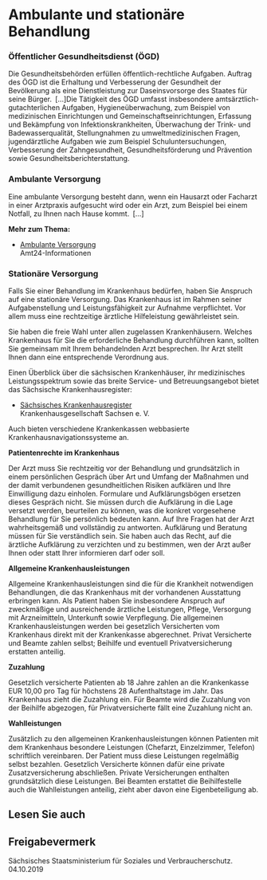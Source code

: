 # Ambulante und stationäre Behandlung

### Öffentlicher Gesundheitsdienst (ÖGD)

Die Gesundheitsbehörden erfüllen öffentlich-rechtliche Aufgaben. Auftrag des ÖGD ist die Erhaltung und Verbesserung der Gesundheit der Bevölkerung als eine Dienstleistung zur Daseinsvorsorge des Staates für seine Bürger. [...]Die Tätigkeit des ÖGD umfasst insbesondere amtsärztlich-gutachterlichen Aufgaben, Hygieneüberwachung, zum Beispiel von medizinischen Einrichtungen und Gemeinschaftseinrichtungen, Erfassung und Bekämpfung von Infektionskrankheiten, Überwachung der Trink- und Badewasserqualität, Stellungnahmen zu umweltmedizinischen Fragen, jugendärztliche Aufgaben wie zum Beispiel Schuluntersuchungen, Verbesserung der Zahngesundheit, Gesundheitsförderung und Prävention sowie Gesundheitsberichterstattung.

### Ambulante Versorgung

Eine ambulante Versorgung besteht dann, wenn ein Hausarzt oder Facharzt in einer Arztpraxis aufgesucht wird oder ein Arzt, zum Beispiel bei einem Notfall, zu Ihnen nach Hause kommt. [...]

**Mehr zum Thema:**

* [Ambulante Versorgung](https://amt24dev.sachsen.de/zufi/lebenslagen/5000818)  
  Amt24-Informationen

### Stationäre Versorgung

Falls Sie einer Behandlung im Krankenhaus bedürfen, haben Sie Anspruch auf eine stationäre Versorgung. Das Krankenhaus ist im Rahmen seiner Aufgabenstellung und Leistungsfähigkeit zur Aufnahme verpflichtet. Vor allem muss eine rechtzeitige ärztliche Hilfeleistung gewährleistet sein.

Sie haben die freie Wahl unter allen zugelassen Krankenhäusern. Welches Krankenhaus für Sie die erforderliche Behandlung durchführen kann, sollten Sie gemeinsam mit Ihrem behandelnden Arzt besprechen. Ihr Arzt stellt Ihnen dann eine entsprechende Verordnung aus.

Einen Überblick über die sächsischen Krankenhäuser, ihr medizinisches Leistungsspektrum sowie das breite Service- und Betreuungsangebot bietet das Sächsische Krankenhausregister:

* [Sächsisches Krankenhausregister](http://www.krankenhausregister-sachsen.de/ "Website des Krankenhausregister Sachsen")  
  Krankenhausgesellschaft Sachsen e. V.

Auch bieten verschiedene Krankenkassen webbasierte Krankenhausnavigationssysteme an.

**Patientenrechte im Krankenhaus**

Der Arzt muss Sie rechtzeitig vor der Behandlung und grundsätzlich in einem persönlichen Gespräch über Art und Umfang der Maßnahmen und der damit verbundenen gesundheitlichen Risiken aufklären und Ihre Einwilligung dazu einholen. Formulare und Aufklärungsbögen ersetzen dieses Gespräch nicht. Sie müssen durch die Aufklärung in die Lage versetzt werden, beurteilen zu können, was die konkret vorgesehene Behandlung für Sie persönlich bedeuten kann. Auf Ihre Fragen hat der Arzt wahrheitsgemäß und vollständig zu antworten. Aufklärung und Beratung müssen für Sie verständlich sein. Sie haben auch das Recht, auf die ärztliche Aufklärung zu verzichten und zu bestimmen, wen der Arzt außer Ihnen oder statt Ihrer informieren darf oder soll.

**Allgemeine Krankenhausleistungen**

Allgemeine Krankenhausleistungen sind die für die Krankheit notwendigen Behandlungen, die das Krankenhaus mit der vorhandenen Ausstattung erbringen kann. Als Patient haben Sie insbesondere Anspruch auf zweckmäßige und ausreichende ärztliche Leistungen, Pflege, Versorgung mit Arzneimitteln, Unterkunft sowie Verpflegung. Die allgemeinen Krankenhausleistungen werden bei gesetzlich Versicherten vom Krankenhaus direkt mit der Krankenkasse abgerechnet. Privat Versicherte und Beamte zahlen selbst; Beihilfe und eventuell Privatversicherung erstatten anteilig.

**Zuzahlung**

Gesetzlich versicherte Patienten ab 18 Jahre zahlen an die Krankenkasse EUR 10,00 pro Tag für höchstens 28 Aufenthaltstage im Jahr. Das Krankenhaus zieht die Zuzahlung ein. Für Beamte wird die Zuzahlung von der Beihilfe abgezogen, für Privatversicherte fällt eine Zuzahlung nicht an.

**Wahlleistungen**

Zusätzlich zu den allgemeinen Krankenhausleistungen können Patienten mit dem Krankenhaus besondere Leistungen (Chefarzt, Einzelzimmer, Telefon) schriftlich vereinbaren. Der Patient muss diese Leistungen regelmäßig selbst bezahlen. Gesetzlich Versicherte können dafür eine private Zusatzversicherung abschließen. Private Versicherungen enthalten grundsätzlich diese Leistungen. Bei Beamten erstattet die Beihilfestelle auch die Wahlleistungen anteilig, zieht aber davon eine Eigenbeteiligung ab.

## Lesen Sie auch

## Freigabevermerk

Sächsisches Staatsministerium für Soziales und Verbraucherschutz. 04.10.2019
